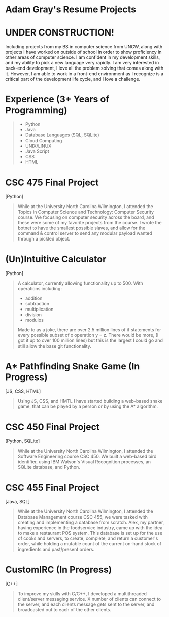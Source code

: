 # Adam Gray's Resume Projects
# UNDER CONSTRUCTION!

Including projects from my BS in computer science from UNCW, along with projects I have worked on outside of school in order to show proficiency in other areas of computer science. I am confident in my development skills, and my ability to pick a new language very rapidly. I am very interested in back-end development, I love all the problem solving that comes along with it. However, I am able to work in a front-end environment as I recognize is a critical part of the development life cycle, and I love a challenge. 

# Experience (3+ Years of Programming)
> - Python
> - Java
> - Database Languages (SQL, SQLite)
> - Cloud Computing 
> - UNIX/LINUX
> - Java Script 
> - CSS
> - HTML 


# CSC 475 Final Project
[Python]
> While at the University North Carolina Wilmington, I attended the Topics in Computer Science and Technology: Computer Security course. We focusing on computer security across the board, and these were some of my favorite projects from the course. I wrote the botnet to have the smallest possible slaves, and allow for the command & control server to send any modular payload wanted through a pickled object. 

# (Un)Intuitive Calculator 
[Python]
> A calculator, currently allowing functionality up to 500. 
> With operations including:
> - addition
> - subtraction
> - multiplication
> - division
> - modulos
>
> Made to as a joke, there are over 2.5 million lines of if statements for every possible subset of x operation y = z. There would be more, (I got it up to over 100 million lines) but this is the largest I could go and still allow the base git functionality. 

# A* Pathfinding Snake Game (In Progress) 
[JS, CSS, HTML]
> Using JS, CSS, and HMTL I have started building a web-based snake game, that can be played by a person or by using the A* algorithm.

# CSC 450 Final Project 
[Python, SQLite]
> While at the University North Carolina Wilmington, I attended the Software Engineering course CSC 450. We built a web-based bird identifier, using IBM Watson's Visual Recognition processes, an SQLite database, and Python. 

# CSC 455 Final Project 
[Java, SQL]
> While at the University North Carolina Wilmington, I attended the Database Management course CSC 455, we were tasked with creating and implementing a database from scratch. Alex, my partner, having experience in the foodservice industry, came up with the idea to make a restaurant POS system. This database is set up for the use of cooks and servers, to create, complete, and return a customer's order, while holding a mutable count of the current on-hand stock of ingredients and past/present orders.

# CustomIRC (In Progress)
[C++]
> To improve my skills with C/C++, I developed a multithreaded client/server messaging service. X number of clients can connect to the server, and each clients message gets sent to the server, and broadcasted out to each of the other clients. 

